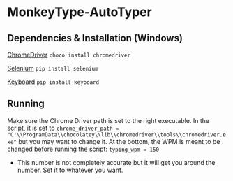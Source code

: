 # MonkeyType-AutoTyper

## Dependencies & Installation (Windows)

[ChromeDriver](https://github.com/SeleniumHQ/selenium/wiki/ChromeDriver/01fde32d0ed245141e24151f83b7c2db31d596a4)
`choco install chromedriver`

[Selenium](https://pypi.org/project/selenium/)
`pip install selenium`

[Keyboard](https://pypi.org/project/keyboard/)
`pip install keyboard`

## Running

Make sure the Chrome Driver path is set to the right executable.
In the script, it is set to `chrome_driver_path = "C:\\ProgramData\\chocolatey\\lib\\chromedriver\\tools\\chromedriver.exe"` but you may want to change it.
At the bottom, the WPM is meant to be changed before running the script: `typing_wpm = 150`
* This number is not completely accurate but it will get you around the number. Set it to whatever you want.
